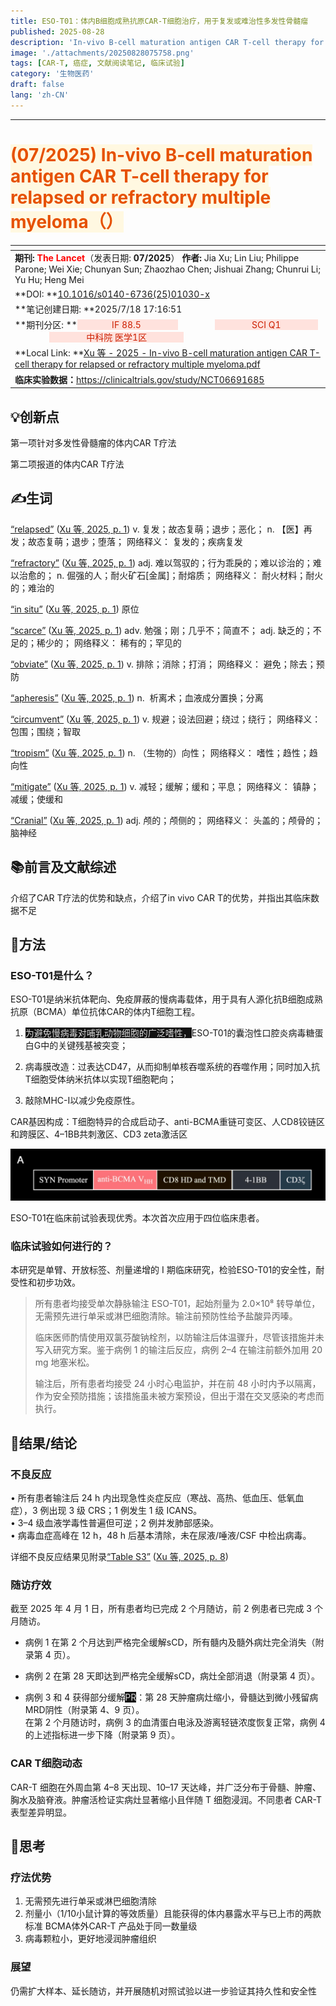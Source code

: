 ```yaml
---
title: ESO-T01：体内B细胞成熟抗原CAR-T细胞治疗，用于复发或难治性多发性骨髓瘤
published: 2025-08-28
description: 'In-vivo B-cell maturation antigen CAR T-cell therapy for relapsed or refractory multiple myeloma'
image: './attachments/20250828075758.png'
tags: [CAR-T, 癌症, 文献阅读笔记, 临床试验]
category: '生物医药'
draft: false 
lang: 'zh-CN'
---
```


***

# <span style="color: rgb(230, 81, 0)"><span style="background-color: rgb(255, 248, 225)">(07/2025) In-vivo B-cell maturation antigen CAR T-cell therapy for relapsed or refractory multiple myeloma（）</span></span>

| <!-- --> |
| ------------------------------------------------------------------------------------------------------------------------------------------------------------------------------------------------------------------------------------------------------------------------------------------------------------------------------------------------------------------------------------------------ |
| **期刊: <span style="color: rgb(255, 0, 0)">The Lancet</span>**（发表日期: **07/2025**） **作者:** Jia Xu; Lin Liu; Philippe Parone; Wei Xie; Chunyan Sun; Zhaozhao Chen; Jishuai Zhang; Chunrui Li; Yu Hu; Heng Mei                                                                                                                                                                                       |
| **DOI: **[10.1016/s0140-6736(25)01030-x](https://doi.org/10.1016/s0140-6736\(25\)01030-x)                                                                                                                                                                                                                                                                                                        |
| **笔记创建日期: **2025/7/18 17:16:51                                                                                                                                                                                                                                                                                                                                                                   |
| **期刊分区: **<span style="color: rgb(204, 31, 0)"><span style="background-color: rgb(255, 226, 221)">ㅤㅤ ㅤㅤIF 88.5 ㅤㅤ ㅤㅤ</span></span> ㅤㅤ ㅤㅤ<span style="color: rgb(204, 31, 0)"><span style="background-color: rgb(255, 226, 221)"> ㅤㅤ ㅤㅤSCI Q1 ㅤㅤ ㅤㅤ</span></span> ㅤㅤ ㅤㅤ<span style="color: rgb(204, 31, 0)"><span style="background-color: rgb(255, 226, 221)"> ㅤㅤ ㅤㅤ中科院 医学1区 ㅤㅤ ㅤㅤ</span></span> |
| **Local Link: **[Xu 等 - 2025 - In-vivo B-cell maturation antigen CAR T-cell therapy for relapsed or refractory multiple myeloma.pdf](zotero://open-pdf/0_NQTLN55C)                                                                                                                                                                                                                               |
| **临床实验数据：**<https://clinicaltrials.gov/study/NCT06691685>                                                                                                                                                                                                                                                                                                                                        |


## 💡创新点

第一项针对多发性骨髓瘤的体内CAR T疗法

第二项报道的体内CAR T疗法

## ✍️生词

<span class="highlight" data-annotation="%7B%22attachmentURI%22%3A%22http%3A%2F%2Fzotero.org%2Fusers%2F17556873%2Fitems%2FNQTLN55C%22%2C%22pageLabel%22%3A%221%22%2C%22position%22%3A%7B%22pageIndex%22%3A0%2C%22rects%22%3A%5B%5B86.5069%2C542.5913%2C118.58840000000004%2C550.9703000000001%5D%5D%7D%2C%22citationItem%22%3A%7B%22uris%22%3A%5B%22http%3A%2F%2Fzotero.org%2Fusers%2F17556873%2Fitems%2FPW8IYKKX%22%5D%2C%22locator%22%3A%221%22%7D%7D" ztype="zhighlight"><a href="zotero://open/library/items/NQTLN55C?page=1">“relapsed”</a></span> <span class="citation" data-citation="%7B%22citationItems%22%3A%5B%7B%22uris%22%3A%5B%22http%3A%2F%2Fzotero.org%2Fusers%2F17556873%2Fitems%2FPW8IYKKX%22%5D%2C%22locator%22%3A%221%22%7D%5D%2C%22properties%22%3A%7B%7D%7D" ztype="zcitation">(<span class="citation-item"><a href="zotero://select/library/items/PW8IYKKX">Xu 等, 2025, p. 1</a></span>)</span> v. 复发；故态复萌；退步；恶化； n. 【医】再发；故态复萌；退步；堕落； 网络释义： 复发的；疾病复发

<span class="highlight" data-annotation="%7B%22attachmentURI%22%3A%22http%3A%2F%2Fzotero.org%2Fusers%2F17556873%2Fitems%2FNQTLN55C%22%2C%22pageLabel%22%3A%221%22%2C%22position%22%3A%7B%22pageIndex%22%3A0%2C%22rects%22%3A%5B%5B137.88290000000003%2C542.5913%2C175.74039999999997%2C550.9703000000001%5D%5D%7D%2C%22citationItem%22%3A%7B%22uris%22%3A%5B%22http%3A%2F%2Fzotero.org%2Fusers%2F17556873%2Fitems%2FPW8IYKKX%22%5D%2C%22locator%22%3A%221%22%7D%7D" ztype="zhighlight"><a href="zotero://open/library/items/NQTLN55C?page=1">“refractory”</a></span> <span class="citation" data-citation="%7B%22citationItems%22%3A%5B%7B%22uris%22%3A%5B%22http%3A%2F%2Fzotero.org%2Fusers%2F17556873%2Fitems%2FPW8IYKKX%22%5D%2C%22locator%22%3A%221%22%7D%5D%2C%22properties%22%3A%7B%7D%7D" ztype="zcitation">(<span class="citation-item"><a href="zotero://select/library/items/PW8IYKKX">Xu 等, 2025, p. 1</a></span>)</span> adj. 难以驾驭的；行为乖戾的；难以诊治的；难以治愈的； n. 倔强的人；耐火矿石\[金属]；耐熔质； 网络释义： 耐火材料；耐火的；难治的

<span class="highlight" data-annotation="%7B%22attachmentURI%22%3A%22http%3A%2F%2Fzotero.org%2Fusers%2F17556873%2Fitems%2FNQTLN55C%22%2C%22pageLabel%22%3A%221%22%2C%22position%22%3A%7B%22pageIndex%22%3A0%2C%22rects%22%3A%5B%5B36.84849999999997%2C439.0822%2C58.308999999999976%2C447.46119999999996%5D%5D%7D%2C%22citationItem%22%3A%7B%22uris%22%3A%5B%22http%3A%2F%2Fzotero.org%2Fusers%2F17556873%2Fitems%2FPW8IYKKX%22%5D%2C%22locator%22%3A%221%22%7D%7D" ztype="zhighlight"><a href="zotero://open/library/items/NQTLN55C?page=1">“in situ”</a></span> <span class="citation" data-citation="%7B%22citationItems%22%3A%5B%7B%22uris%22%3A%5B%22http%3A%2F%2Fzotero.org%2Fusers%2F17556873%2Fitems%2FPW8IYKKX%22%5D%2C%22locator%22%3A%221%22%7D%5D%2C%22properties%22%3A%7B%7D%7D" ztype="zcitation">(<span class="citation-item"><a href="zotero://select/library/items/PW8IYKKX">Xu 等, 2025, p. 1</a></span>)</span> 原位

<span class="highlight" data-annotation="%7B%22attachmentURI%22%3A%22http%3A%2F%2Fzotero.org%2Fusers%2F17556873%2Fitems%2FNQTLN55C%22%2C%22pageLabel%22%3A%221%22%2C%22position%22%3A%7B%22pageIndex%22%3A0%2C%22rects%22%3A%5B%5B51.0112%2C358.5957%2C72.45270000000002%2C366.9747%5D%5D%7D%2C%22citationItem%22%3A%7B%22uris%22%3A%5B%22http%3A%2F%2Fzotero.org%2Fusers%2F17556873%2Fitems%2FPW8IYKKX%22%5D%2C%22locator%22%3A%221%22%7D%7D" ztype="zhighlight"><a href="zotero://open/library/items/NQTLN55C?page=1">“scarce”</a></span> <span class="citation" data-citation="%7B%22citationItems%22%3A%5B%7B%22uris%22%3A%5B%22http%3A%2F%2Fzotero.org%2Fusers%2F17556873%2Fitems%2FPW8IYKKX%22%5D%2C%22locator%22%3A%221%22%7D%5D%2C%22properties%22%3A%7B%7D%7D" ztype="zcitation">(<span class="citation-item"><a href="zotero://select/library/items/PW8IYKKX">Xu 等, 2025, p. 1</a></span>)</span> adv. 勉强；刚；几乎不；简直不； adj. 缺乏的；不足的；稀少的； 网络释义： 稀有的；罕见的

<span class="highlight" data-annotation="%7B%22attachmentURI%22%3A%22http%3A%2F%2Fzotero.org%2Fusers%2F17556873%2Fitems%2FNQTLN55C%22%2C%22pageLabel%22%3A%221%22%2C%22position%22%3A%7B%22pageIndex%22%3A0%2C%22rects%22%3A%5B%5B145.61399999999992%2C427.5777%2C172.30899999999988%2C435.95669999999996%5D%5D%7D%2C%22citationItem%22%3A%7B%22uris%22%3A%5B%22http%3A%2F%2Fzotero.org%2Fusers%2F17556873%2Fitems%2FPW8IYKKX%22%5D%2C%22locator%22%3A%221%22%7D%7D" ztype="zhighlight"><a href="zotero://open/library/items/NQTLN55C?page=1">“obviate”</a></span> <span class="citation" data-citation="%7B%22citationItems%22%3A%5B%7B%22uris%22%3A%5B%22http%3A%2F%2Fzotero.org%2Fusers%2F17556873%2Fitems%2FPW8IYKKX%22%5D%2C%22locator%22%3A%221%22%7D%5D%2C%22properties%22%3A%7B%7D%7D" ztype="zcitation">(<span class="citation-item"><a href="zotero://select/library/items/PW8IYKKX">Xu 等, 2025, p. 1</a></span>)</span> v. 排除；消除；打消； 网络释义： 避免；除去；预防

<span class="highlight" data-annotation="%7B%22attachmentURI%22%3A%22http%3A%2F%2Fzotero.org%2Fusers%2F17556873%2Fitems%2FNQTLN55C%22%2C%22pageLabel%22%3A%221%22%2C%22position%22%3A%7B%22pageIndex%22%3A0%2C%22rects%22%3A%5B%5B93.26899999999996%2C416.0732%2C128.64699999999993%2C424.45219999999995%5D%5D%7D%2C%22citationItem%22%3A%7B%22uris%22%3A%5B%22http%3A%2F%2Fzotero.org%2Fusers%2F17556873%2Fitems%2FPW8IYKKX%22%5D%2C%22locator%22%3A%221%22%7D%7D" ztype="zhighlight"><a href="zotero://open/library/items/NQTLN55C?page=1">“apheresis”</a></span> <span class="citation" data-citation="%7B%22citationItems%22%3A%5B%7B%22uris%22%3A%5B%22http%3A%2F%2Fzotero.org%2Fusers%2F17556873%2Fitems%2FPW8IYKKX%22%5D%2C%22locator%22%3A%221%22%7D%5D%2C%22properties%22%3A%7B%7D%7D" ztype="zcitation">(<span class="citation-item"><a href="zotero://select/library/items/PW8IYKKX">Xu 等, 2025, p. 1</a></span>)</span> n.  析离术；血液成分置换；分离

<span class="highlight" data-annotation="%7B%22attachmentURI%22%3A%22http%3A%2F%2Fzotero.org%2Fusers%2F17556873%2Fitems%2FNQTLN55C%22%2C%22pageLabel%22%3A%221%22%2C%22position%22%3A%7B%22pageIndex%22%3A0%2C%22rects%22%3A%5B%5B129.69969999999995%2C289.5687%2C175.7461999999999%2C297.94769999999994%5D%5D%7D%2C%22citationItem%22%3A%7B%22uris%22%3A%5B%22http%3A%2F%2Fzotero.org%2Fusers%2F17556873%2Fitems%2FPW8IYKKX%22%5D%2C%22locator%22%3A%221%22%7D%7D" ztype="zhighlight"><a href="zotero://open/library/items/NQTLN55C?page=1">“circumvent”</a></span> <span class="citation" data-citation="%7B%22citationItems%22%3A%5B%7B%22uris%22%3A%5B%22http%3A%2F%2Fzotero.org%2Fusers%2F17556873%2Fitems%2FPW8IYKKX%22%5D%2C%22locator%22%3A%221%22%7D%5D%2C%22properties%22%3A%7B%7D%7D" ztype="zcitation">(<span class="citation-item"><a href="zotero://select/library/items/PW8IYKKX">Xu 等, 2025, p. 1</a></span>)</span> v. 规避；设法回避；绕过；绕行； 网络释义： 包围；围绕；智取

<span class="highlight" data-annotation="%7B%22attachmentURI%22%3A%22http%3A%2F%2Fzotero.org%2Fusers%2F17556873%2Fitems%2FNQTLN55C%22%2C%22pageLabel%22%3A%221%22%2C%22position%22%3A%7B%22pageIndex%22%3A0%2C%22rects%22%3A%5B%5B143.15170000000003%2C278.06419999999997%2C175.76519999999994%2C286.44319999999993%5D%5D%7D%2C%22citationItem%22%3A%7B%22uris%22%3A%5B%22http%3A%2F%2Fzotero.org%2Fusers%2F17556873%2Fitems%2FPW8IYKKX%22%5D%2C%22locator%22%3A%221%22%7D%7D" ztype="zhighlight"><a href="zotero://open/library/items/NQTLN55C?page=1">“tropism”</a></span> <span class="citation" data-citation="%7B%22citationItems%22%3A%5B%7B%22uris%22%3A%5B%22http%3A%2F%2Fzotero.org%2Fusers%2F17556873%2Fitems%2FPW8IYKKX%22%5D%2C%22locator%22%3A%221%22%7D%5D%2C%22properties%22%3A%7B%7D%7D" ztype="zcitation">(<span class="citation-item"><a href="zotero://select/library/items/PW8IYKKX">Xu 等, 2025, p. 1</a></span>)</span> n. （生物的）向性； 网络释义： 嗜性；趋性；趋向性

<span class="highlight" data-annotation="%7B%22attachmentURI%22%3A%22http%3A%2F%2Fzotero.org%2Fusers%2F17556873%2Fitems%2FNQTLN55C%22%2C%22pageLabel%22%3A%221%22%2C%22position%22%3A%7B%22pageIndex%22%3A0%2C%22rects%22%3A%5B%5B143.1637%2C151.58219999999997%2C175.7297%2C159.96119999999996%5D%5D%7D%2C%22citationItem%22%3A%7B%22uris%22%3A%5B%22http%3A%2F%2Fzotero.org%2Fusers%2F17556873%2Fitems%2FPW8IYKKX%22%5D%2C%22locator%22%3A%221%22%7D%7D" ztype="zhighlight"><a href="zotero://open/library/items/NQTLN55C?page=1">“mitigate”</a></span> <span class="citation" data-citation="%7B%22citationItems%22%3A%5B%7B%22uris%22%3A%5B%22http%3A%2F%2Fzotero.org%2Fusers%2F17556873%2Fitems%2FPW8IYKKX%22%5D%2C%22locator%22%3A%221%22%7D%5D%2C%22properties%22%3A%7B%7D%7D" ztype="zcitation">(<span class="citation-item"><a href="zotero://select/library/items/PW8IYKKX">Xu 等, 2025, p. 1</a></span>)</span> v. 减轻；缓解；缓和；平息； 网络释义： 镇静；减缓；使缓和

<span class="highlight" data-annotation="%7B%22attachmentURI%22%3A%22http%3A%2F%2Fzotero.org%2Fusers%2F17556873%2Fitems%2FNQTLN55C%22%2C%22pageLabel%22%3A%221%22%2C%22position%22%3A%7B%22pageIndex%22%3A0%2C%22rects%22%3A%5B%5B337.31960000000004%2C358.4527999999998%2C364.6131%2C366.83179999999976%5D%5D%7D%2C%22citationItem%22%3A%7B%22uris%22%3A%5B%22http%3A%2F%2Fzotero.org%2Fusers%2F17556873%2Fitems%2FPW8IYKKX%22%5D%2C%22locator%22%3A%221%22%7D%7D" ztype="zhighlight"><a href="zotero://open/library/items/NQTLN55C?page=1">“Cranial”</a></span> <span class="citation" data-citation="%7B%22citationItems%22%3A%5B%7B%22uris%22%3A%5B%22http%3A%2F%2Fzotero.org%2Fusers%2F17556873%2Fitems%2FPW8IYKKX%22%5D%2C%22locator%22%3A%221%22%7D%5D%2C%22properties%22%3A%7B%7D%7D" ztype="zcitation">(<span class="citation-item"><a href="zotero://select/library/items/PW8IYKKX">Xu 等, 2025, p. 1</a></span>)</span> adj. 颅的；颅侧的； 网络释义： 头盖的；颅骨的；脑神经

## 📚前言及文献综述

介绍了CAR T疗法的优势和缺点，介绍了in vivo CAR T的优势，并指出其临床数据不足

## 🔬方法

### ESO-T01是什么？

ESO-T01是纳米抗体靶向、免疫屏蔽的慢病毒载体，用于具有人源化抗B细胞成熟抗原（BCMA）单位抗体CAR的体内T细胞工程。

1.  <span style="color: rgba(255, 255, 255, 0.84)"><span style="background-color: rgb(18, 18, 18)">为避免慢病毒对哺乳动物细胞的广泛嗜性，</span></span>ESO-T01的囊泡性口腔炎病毒糖蛋白G中的关键残基被突变；

2.  病毒膜改造：过表达CD47，从而抑制单核吞噬系统的吞噬作用；同时加入抗T细胞受体纳米抗体以实现T细胞靶向；

3.  敲除MHC-I以减少免疫原性。

CAR基因构成：T细胞特异的合成启动子、anti-BCMA重链可变区、人CD8铰链区和跨膜区、4–1BB共刺激区、CD3 zeta激活区

![\<img alt="" data-attachment-key="CAZQ587F" width="1115" height="183" src="attachments/CAZQ587F.png" ztype="zimage"> | 1115](attachments/CAZQ587F.png)

ESO-T01在临床前试验表现优秀。本次首次应用于四位临床患者。

### 临床试验如何进行的？

本研究是单臂、开放标签、剂量递增的 I 期临床研究，检验ESO-T01的安全性，耐受性和初步功效。

> 所有患者均接受单次静脉输注 ESO-T01，起始剂量为 2.0×10⁸ 转导单位，无需预先进行单采或淋巴细胞清除。输注前预防性给予盐酸异丙嗪。
>
> 临床医师酌情使用双氯芬酸钠栓剂，以防输注后体温骤升，尽管该措施并未写入研究方案。鉴于病例 1 的输注后反应，病例 2–4 在输注前额外加用 20 mg 地塞米松。
>
> 输注后，所有患者均接受 24 小时心电监护，并在前 48 小时内予以隔离，作为安全预防措施；该措施虽未被方案预设，但出于潜在交叉感染的考虑而执行。

## 📜结果/结论

### 不良反应

• 所有患者输注后 24 h 内出现急性炎症反应（寒战、高热、低血压、低氧血症），3 例出现 3 级 CRS；1 例发生 1 级 ICANS。\
• 3–4 级血液学毒性普遍但可逆；2 例并发肺部感染。\
• 病毒血症高峰在 12 h，48 h 后基本清除，未在尿液/唾液/CSF 中检出病毒。

详细不良反应结果见附录<span class="highlight" data-annotation="%7B%22attachmentURI%22%3A%22http%3A%2F%2Fzotero.org%2Fusers%2F17556873%2Fitems%2FQT4L9R6Z%22%2C%22pageLabel%22%3A%228%22%2C%22position%22%3A%7B%22pageIndex%22%3A9%2C%22rects%22%3A%5B%5B90%2C756.0695751953124%2C129.26405%2C765.2479%5D%5D%7D%2C%22citationItem%22%3A%7B%22uris%22%3A%5B%22http%3A%2F%2Fzotero.org%2Fusers%2F17556873%2Fitems%2FPW8IYKKX%22%5D%2C%22locator%22%3A%228%22%7D%7D" ztype="zhighlight"><a href="zotero://open/library/items/QT4L9R6Z?page=10">“Table S3”</a></span> <span class="citation" data-citation="%7B%22citationItems%22%3A%5B%7B%22uris%22%3A%5B%22http%3A%2F%2Fzotero.org%2Fusers%2F17556873%2Fitems%2FPW8IYKKX%22%5D%2C%22locator%22%3A%228%22%7D%5D%2C%22properties%22%3A%7B%7D%7D" ztype="zcitation">(<span class="citation-item"><a href="zotero://select/library/items/PW8IYKKX">Xu 等, 2025, p. 8</a></span>)</span>

### 随访疗效

截至 2025 年 4 月 1 日，所有患者均已完成 2 个月随访，前 2 例患者已完成 3 个月随访。

*   病例 1 在第 2 个月达到严格完全缓解sCD，所有髓内及髓外病灶完全消失（附录第 4 页）。

*   病例 2 在第 28 天即达到严格完全缓解sCD，病灶全部消退（附录第 4 页）。

*   病例 3 和 4 获得部分缓解<span style="color: rgba(255, 255, 255, 0.84)"><span style="background-color: rgb(18, 18, 18)">PR</span></span>：第 28 天肿瘤病灶缩小，骨髓达到微小残留病MRD阴性（附录第 4、9 页）。\
    在第 2 个月随访时，病例 3 的血清蛋白电泳及游离轻链浓度恢复正常，病例 4 的上述指标进一步下降（附录第 9 页）。

### CAR T细胞动态

CAR-T 细胞在外周血第 4–8 天出现、10–17 天达峰，并广泛分布于骨髓、肿瘤、胸水及脑脊液。肿瘤活检证实病灶显著缩小且伴随 T 细胞浸润。不同患者 CAR-T 表型差异明显。

## 🤔思考

### 疗法优势

1.  无需预先进行单采或淋巴细胞清除
2.  剂量小（1/10小鼠计算的等效质量）且能获得的体内暴露水平与已上市的两款标准 BCMA体外CAR-T 产品处于同一数量级
3.  病毒颗粒小，更好地浸润肿瘤组织

### 展望

仍需扩大样本、延长随访，并开展随机对照试验以进一步验证其持久性和安全性
